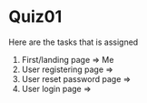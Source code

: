 # Quiz01
Here are the tasks that is assigned
1) First/landing page => Me
2) User registering page =>
3) User reset password page =>
4) User login page =>
